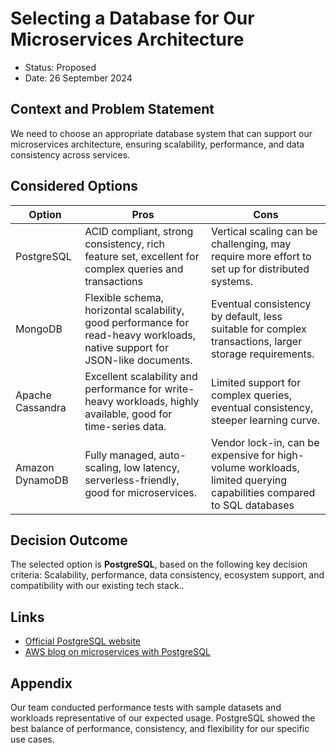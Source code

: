 # Selecting a Database for Our Microservices Architecture

- Status: Proposed
- Date: 26 September 2024

## Context and Problem Statement

We need to choose an appropriate database system that can support our microservices architecture, ensuring scalability, performance, and data consistency across services.

## Considered Options

| Option | Pros | Cons |
| ------ | ---- | ---- |
| PostgreSQL | ACID compliant, strong consistency, rich feature set, excellent for complex queries and transactions | Vertical scaling can be challenging, may require more effort to set up for distributed systems. |
| MongoDB | Flexible schema, horizontal scalability, good performance for read-heavy workloads, native support for JSON-like documents. | Eventual consistency by default, less suitable for complex transactions, larger storage requirements. |
| Apache Cassandra | Excellent scalability and performance for write-heavy workloads, highly available, good for time-series data. | Limited support for complex queries, eventual consistency, steeper learning curve. |
| Amazon DynamoDB | Fully managed, auto-scaling, low latency, serverless-friendly, good for microservices. | Vendor lock-in, can be expensive for high-volume workloads, limited querying capabilities compared to SQL databases |

## Decision Outcome

The selected option is **PostgreSQL**, based on the following key decision criteria: Scalability, performance, data consistency, ecosystem support, and compatibility with our existing tech stack..

## Links

* [Official PostgreSQL website](https://www.postgresql.org/)
* [AWS blog on microservices with PostgreSQL](https://aws.amazon.com/blogs/database/building-microservices-with-amazon-rds-and-amazon-aurora/)

## Appendix

Our team conducted performance tests with sample datasets and workloads representative of our expected usage. PostgreSQL showed the best balance of performance, consistency, and flexibility for our specific use cases.
